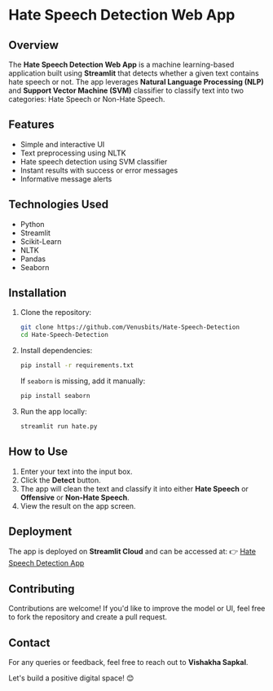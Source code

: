 # Hate Speech Detection Web App

## Overview
The **Hate Speech Detection Web App** is a machine learning-based application built using **Streamlit** that detects whether a given text contains hate speech or not. The app leverages **Natural Language Processing (NLP)** and **Support Vector Machine (SVM)** classifier to classify text into two categories: Hate Speech or Non-Hate Speech.

## Features
- Simple and interactive UI
- Text preprocessing using NLTK
- Hate speech detection using SVM classifier
- Instant results with success or error messages
- Informative message alerts

## Technologies Used
- Python
- Streamlit
- Scikit-Learn
- NLTK
- Pandas
- Seaborn

## Installation
1. Clone the repository:
   ```bash
   git clone https://github.com/Venusbits/Hate-Speech-Detection
   cd Hate-Speech-Detection
   ```
2. Install dependencies:
   ```bash
   pip install -r requirements.txt
   ```
   If `seaborn` is missing, add it manually:
   ```bash
   pip install seaborn
   ```
3. Run the app locally:
   ```bash
   streamlit run hate.py
   ```

## How to Use
1. Enter your text into the input box.
2. Click the **Detect** button.
3. The app will clean the text and classify it into either **Hate Speech** or **Offensive** or **Non-Hate Speech**.
4. View the result on the app screen.

## Deployment
The app is deployed on **Streamlit Cloud** and can be accessed at:
👉 [Hate Speech Detection App](https://hate-speech-detection-ljkr8wz53fvzdd28pvmemy.streamlit.app/)

## Contributing
Contributions are welcome! If you'd like to improve the model or UI, feel free to fork the repository and create a pull request.

## Contact
For any queries or feedback, feel free to reach out to **Vishakha Sapkal**.

Let's build a positive digital space! 😊

